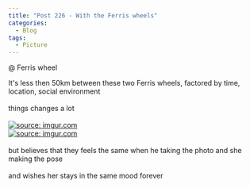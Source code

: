 ```yaml
---
title: "Post 226 - With the Ferris wheels"
categories:
  - Blog
tags:
  - Picture
---
```


@ Ferris wheel

It's less then 50km between these two Ferris wheels, factored by time, location, social environment
<br/>
<br/>
things changes a lot
<br/>
<br/>
<a href="https://imgur.com/Md3LoLK"><img src="https://i.imgur.com/Md3LoLK.jpg" title="source: imgur.com" /></a>
<br/>
<a href="https://imgur.com/zkbpZts"><img src="https://i.imgur.com/zkbpZts.jpg" title="source: imgur.com" /></a>
<br/>
<br/>
but believes that they feels the same when he taking the photo and she making the pose
<br/>
<br/>
and wishes her stays in the same mood forever

<script src="https://utteranc.es/client.js"
        repo="serendipityinlife/serendipityinlife.github.io"
        issue-term="pathname"
        theme="github-light"
        crossorigin="anonymous"
        async>
</script>
